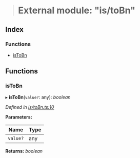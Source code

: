 > # External module: "is/toBn"

## Index

### Functions

* [isToBn](_is_tobn_.md#istobn)

## Functions

###  isToBn

▸ **isToBn**(`value?`: any): *boolean*

*Defined in [is/toBn.ts:10](https://github.com/polkadot-js/common/blob/395569c/packages/util/src/is/toBn.ts#L10)*

**Parameters:**

Name | Type |
------ | ------ |
`value?` | any |

**Returns:** *boolean*